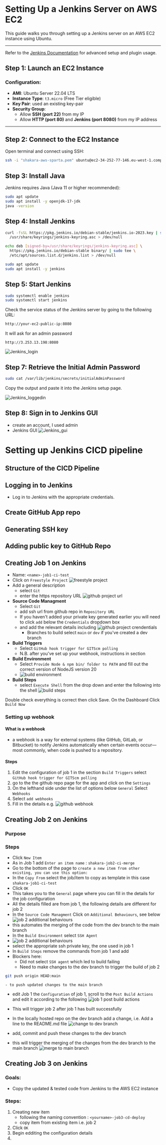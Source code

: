 #  Setting Up a Jenkins Server on AWS EC2

This guide walks you through setting up a Jenkins server on an AWS EC2 instance using Ubuntu.

---
Refer to the [Jenkins Documentation](https://www.jenkins.io/doc/) for advanced setup and plugin usage.

##  Step 1: Launch an EC2 Instance
### Configuration:
- **AMI**: Ubuntu Server 22.04 LTS 
- **Instance Type**: `t3.micro` (Free Tier eligible)
- **Key Pair**: used an existing key-pair
- **Security Group**:
  - Allow **SSH (port 22)** from my IP
  - Allow **HTTP (port 80)** and **Jenkins (port 8080)** from my IP address

---

##  Step 2: Connect to the EC2 Instance

Open terminal and connect using SSH:

```bash
ssh -i "shakara-aws-sparta.pem" ubuntu@ec2-34-252-77-146.eu-west-1.compute.amazonaws.com
```
## Step 3: Install Java
Jenkins requires Java (Java 11 or higher recommended):
```bash
sudo apt update
sudo apt install -y openjdk-17-jdk
java -version
```

## Step 4: Install Jenkins

``` bash
curl -fsSL https://pkg.jenkins.io/debian-stable/jenkins.io-2023.key | sudo tee \
  /usr/share/keyrings/jenkins-keyring.asc > /dev/null

echo deb [signed-by=/usr/share/keyrings/jenkins-keyring.asc] \
  https://pkg.jenkins.io/debian-stable binary/ | sudo tee \
  /etc/apt/sources.list.d/jenkins.list > /dev/null

sudo apt update
sudo apt install -y jenkins
```
## Step 5: Start Jenkins
```bash
sudo systemctl enable jenkins
sudo systemctl start jenkins
```
Check the service status of the Jenkins server by going to the following URL:
``` bash
http://your-ec2-public-ip:8080
```
It will ask for an admin password

```
http://3.253.13.198:8080
```

![Jenkins_login](images_screenshots/jenkins_enter_password.png)


## Step 7: Retrieve the Initial Admin Password
``` bash
sudo cat /var/lib/jenkins/secrets/initialAdminPassword
```
Copy the output and paste it into the Jenkins setup page.

![Jenkins_loggedin](images_screenshots/jenkins_server.png) 

## Step 8: Sign in to Jenkins GUI
- create an account, I used admin 
- Jenkins GUI
![Jenkins_gui](images_screenshots/jenkins_gui.png)   

# Setting up Jenkins CICD pipeline 
## Structure of the CICD Pipeline 
## Logging in to Jenkins 
- Log in to Jenkins with the appropriate credentials. 
## Create GitHub App repo
## Generating SSH key 
## Adding public key to GitHub Repo
## Creating Job 1 on Jenkins
- Name: `<name>-job1-ci-test`
- Click on `Freestyle Project`
![freestyle project](images_screenshots/step1_creating_jenkins_job.png) 
- Add a general description 
  - select `Git` 
  - enter the https repository URL
![github project url](images_screenshots/github_url_creating_jenkins_job.png) 
- **Source Code Managment**
  - Select `Git`
  - add ssh url from github repo in `Repository URL`
  - If you haven't added your private key generated earlier you will need to click `add` below the `Credentials` dropdown box
  - and add the relevant details including 
![github project crendentials](images_screenshots/adding_github_ssh_private_creating_jenkins_job.png) 
    - Branches to build select `main` or `dev` if you've created a dev branch
- **Build Triggers**
  - Select `GitHub hook trigger for GITScm polling` 
  - N.B. after you've set up your webhook, instructions in section 
- **Build Environment**
  - Select `Provide Node & npm bin/ folder to PATH` and fill out the correct version of NodeJS version 20
  - ![build environment](images_screenshots/build_environment_creating_jenkins_job.png)  
- **Build Steps**
  - select `Execute Shell` from the drop down and enter the following into the shell
![build steps](images_screenshots/build_steps_creaking_jenkins_job.png)  

Double check everything is correct then click Save.
On the Dashboard Click `Build Now`

### Setting up webhook 
#### What is a webhook
- a webhook is a way for external systems (like GitHub, GitLab, or Bitbucket) to notify Jenkins automatically when certain events occur—most commonly, when code is pushed to a repository.

#### Steps 
1. Edit the configuration of job 1 in the section `Build Triggers` select `GitHub hook trigger for GITScm polling`  
2. go to the the github repo page for the app and click on the `Settings`
3. On the lefthand side under the list of options below `General` Select `Webhooks`
4. Select `add webhooks`
5. Fill in the details e.g.
![github webhook](images_screenshots/github_webhook.png)  

## Creating Job 2 on Jenkins
### Purpose 
### Steps
- Click `New Item`
- As in Job 1 add `Enter an item name` :  `shakara-job2-ci-merge`
-  Go to the bottom of the page to `create a new item from other existing, you can use this option: ` 
-  In the `Copy From`  select the job/item to copy as template in this case `shakara-job1-ci-test`
-  Click `OK`
-  This takes you to the `General` page where you can fill in the details for the job configuration 
-  All the details filled are from job 1, the following details are different for job 2 
-  In the `Source Code Managment` Click on `Additional Behaviours`, see below 
![job 2 additional behaviours](images_screenshots/additional_behaviours_job2_creating_jenkins_job.png)   
- this automates the merging of the code from the dev branch to the main branch 
- In the `Build Environment` select `SSH Agent`
- ![job 2 additional behaviours](images_screenshots/ssh_agent_job2_creating_jenkins_job.png)    
- select the appropriate ssh private key, the one used in job 1
- In `Build Steps` remove the commands from job 1 and add
- Blockers here:
  - Did not select `SSH agent` which led to build failing 
  - Need to make changes to the dev branch to trigger the build of job 2 
``` bash 
git push origin HEAD:main
```
    - to push updated changes to the main branch 

- edit Job 1 the `Configuration` of job 1, scroll to the `Post Build Actions` and edit it according to the following 
![job 1 post build actions](images_screenshots/post_build_job1_creating_jenkins_job.png) 
- This will trigger job 2 after job 1 has built successfully 

- In the locally hosted repo on the dev branch add a change, i.e. Add a line to the README.md file 
![change to dev branch](images_screenshots/readme_file_change.png) 
- add, commit and push these changes to the dev branch 
- this will trigger the merging of the changes from the dev branch to the main branch 
![merge to main branch](images_screenshots/github_merged_job2.png)  

## Creating Job 3 on Jenkins 
### Goals: 
- Copy the updated & tested code from Jenkins to the AWS EC2 instance

### Steps:
1. Creating new item
   - following the naming convention : 
        `<yourname>-job3-cd-deploy`
   - copy item from existing item i.e. job 2
2. Click `OK` 
3. Begin edditing the configuration details 
4. 
